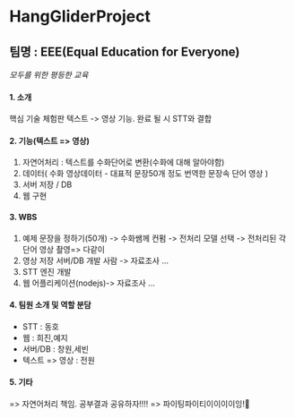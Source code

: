 # HangGliderProject
## 팀명 : EEE(Equal Education for Everyone) 
_모두를 위한 평등한 교육_

#### 1. 소개
핵심 기술 체험판 텍스트 -> 영상 기능. 완료 될 시 STT와 결합

#### 2. 기능(텍스트 => 영상)
1. 자연어처리 : 텍스트를 수화단어로 변환(수화에 대해 알아야함)
2. 데이터( 수화 영상데이터 - 대표적 문장50개 정도 번역한 문장속 단어 영상 )
3. 서버 저장 / DB
4. 웹 구현

#### 3. WBS
1. 예제 문장을 정하기(50개) -> 수화쌤께 컨펌 -> 전처리 모델 선택 -> 전처리된 각 단어 영상 촬영=> 다같이
2. 영상 저장 서버/DB 개발 사람 -> 자료조사 ... 
3. STT 엔진 개발
4. 웹 어플리케이션(nodejs)-> 자료조사 ... 

#### 4. 팀원 소개 및 역할 분담
- STT :	동호
- 웹 :	희진,예지
- 서버/DB :	창원,세빈
- 텍스트 => 영상 : 전원  

#### 5. 기타
=> 자연어처리  책임. 공부결과 공유하자!!!!
=> 파이팅파이티이이이이잉!:punch:
